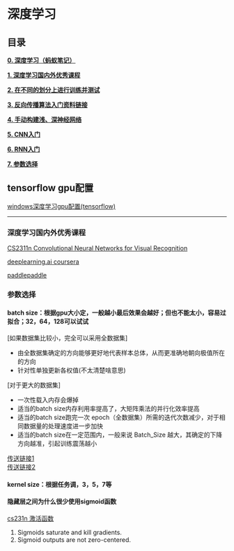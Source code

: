 # 深度学习

## 目录

[**0. 深度学习（蚂蚁笔记）**](https://leanote.com/note/5a2741edf40b55511b000000)

[**1. 深度学习国内外优秀课程**](#深度学习国内外优秀课程)

[**2. 在不同的划分上进行训练并测试**](1.train_test)

[**3. 反向传播算法入门资料链接**](2.backpropagation)

[**4. 手动构建浅、深神经网络**](3.nn_scratch)

[**5. CNN入门**](4.cnn)

[**6. RNN入门**](5.rnn)

[**7. 参数选择**](#参数选择)

## tensorflow gpu配置
[windows深度学习gpu配置(tensorflow)](tensorflow_gpu_windows.md)

---

### 深度学习国内外优秀课程

[CS2311n Convolutional Neural Networks for Visual Recognition](https://cs231n.github.io/)

[deeplearning.ai coursera](https://www.coursera.org/specializations/deep-learning)

[paddlepaddle](http://ai.baidu.com/paddlepaddle)

### 参数选择

#### batch size：根据gpu大小定，一般越小最后效果会越好；但也不能太小，容易过拟合；32，64，128可以试试<br>
 
 [如果数据集比较小，完全可以采用全数据集]<br>
   - 由全数据集确定的方向能够更好地代表样本总体，从而更准确地朝向极值所在的方向<br>
   - 针对性单独更新各权值(不太清楚啥意思) <br>
   
 [对于更大的数据集]<br>
   - 一次性载入内存会爆掉
   - 适当的batch size内存利用率提高了，大矩阵乘法的并行化效率提高<br>
   - 适当的batch size跑完一次 epoch（全数据集）所需的迭代次数减少，对于相同数据量的处理速度进一步加快<br>
   - 适当的batch size在一定范围内，一般来说 Batch_Size 越大，其确定的下降方向越准，引起训练震荡越小<br>
 
 [传送链接1](https://blog.csdn.net/s_sunnyy/article/details/65445197)<br>
 [传送链接2](https://blog.csdn.net/qq_20259459/article/details/53943413)
 
#### kernel size：根据任务调，3，5，7等

#### 隐藏层之间为什么很少使用sigmoid函数

[cs231n 激活函数](https://cs231n.github.io/neural-networks-1/)

1) Sigmoids saturate and kill gradients.<br>
2) Sigmoid outputs are not zero-centered.<br>


